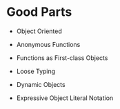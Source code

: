 # Good Parts

* Object Oriented

* Anonymous Functions

* Functions as First-class Objects

* Loose Typing

* Dynamic Objects

* Expressive Object Literal Notation